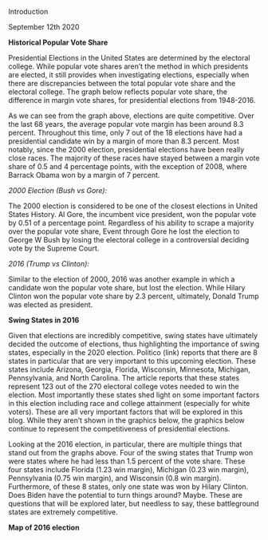 Introduction 

September 12th 2020

**Historical Popular Vote Share**


Presidential Elections in the United States are determined by the electoral college. While popular vote shares aren’t the method in which presidents are elected, it still provides when investigating elections, especially when there are discrepancies between the total popular vote share and the electoral college. The graph below reflects popular vote share, the difference in margin vote shares, for presidential elections from 1948-2016.

As we can see from the graph above, elections are quite competitive. Over the last 68 years, the average popular vote margin has been around 8.3 percent. Throughout this time, only 7 out of the 18 elections have had a presidential candidate win by a margin of more than 8.3 percent. Most notably, since the 2000 election, presidential elections have been really close races. The majority of these races have stayed between a margin vote share of 0.5 and 4 percentage points, with the exception of 2008, where Barrack Obama won by a margin of 7 percent. 




_2000 Election (Bush vs Gore):_

The 2000 election is considered to be one of the closest elections in United States History. Al Gore, the incumbent vice president, won the popular vote by 0.51 of a percentage point. Regardless of his ability to scrape a majority over the popular vote share, Event through Gore he lost the election to George W Bush by losing the electoral college in a controversial deciding vote by the Supreme Court.

_2016 (Trump vs Clinton):_

Similar to the election of 2000, 2016 was another example in which a candidate won the popular vote share, but lost the election. While Hilary Clinton won the popular vote share by 2.3 percent, ultimately, Donald Trump was elected as president. 

**Swing States in 2016**


Given that elections are incredibly competitive, swing states have ultimately decided the outcome of elections, thus highlighting the importance of swing states, especially in the 2020 election. Politico (link)  reports that there are 8 states in particular that are very important to this upcoming election. These states include Arizona, Georgia, Florida, Wisconsin, Minnesota, Michigan, Pennsylvania, and North Carolina. The article reports that these states represent 123 out of the 270 electoral college votes needed to win the election. Most importantly these states shed light on some important factors in this election including race and college attainment (especially for white voters). These are all very important factors that will be explored in this blog. While they aren’t shown in the graphics below, the graphics below continue to represent the competitiveness of presidential elections. 


Looking at the 2016 election, in particular, there are multiple things that stand out from the graphs above. Four of the swing states that Trump won were states where he had less than 1.5 percent of the vote share. These four states include Florida (1.23 win margin), Michigan (0.23 win margin), Pennsylvania (0.75 win margin), and Wisconsin (0.8 win margin). Furthermore, of these 8 states, only one state was won by Hilary Clinton. Does Biden have the potential to turn things around? Maybe. These are questions that will be explored later, but needless to say, these battleground states are extremely competitive. 


**Map of 2016 election**
